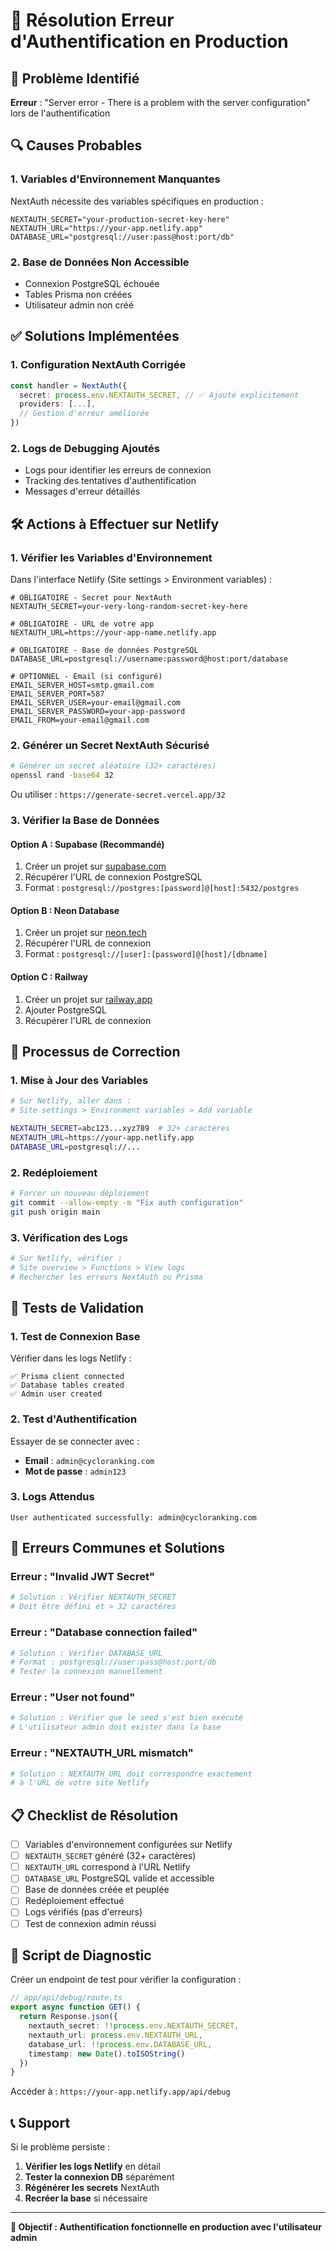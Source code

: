 # 🔧 Résolution Erreur d'Authentification en Production

## 🚨 Problème Identifié

**Erreur** : "Server error - There is a problem with the server configuration" lors de l'authentification

## 🔍 Causes Probables

### 1. **Variables d'Environnement Manquantes**
NextAuth nécessite des variables spécifiques en production :

```env
NEXTAUTH_SECRET="your-production-secret-key-here"
NEXTAUTH_URL="https://your-app.netlify.app"
DATABASE_URL="postgresql://user:pass@host:port/db"
```

### 2. **Base de Données Non Accessible**
- Connexion PostgreSQL échouée
- Tables Prisma non créées
- Utilisateur admin non créé

## ✅ Solutions Implémentées

### **1. Configuration NextAuth Corrigée**
```typescript
const handler = NextAuth({
  secret: process.env.NEXTAUTH_SECRET, // ✅ Ajouté explicitement
  providers: [...],
  // Gestion d'erreur améliorée
})
```

### **2. Logs de Debugging Ajoutés**
- Logs pour identifier les erreurs de connexion
- Tracking des tentatives d'authentification
- Messages d'erreur détaillés

## 🛠️ Actions à Effectuer sur Netlify

### **1. Vérifier les Variables d'Environnement**

Dans l'interface Netlify (Site settings > Environment variables) :

```env
# OBLIGATOIRE - Secret pour NextAuth
NEXTAUTH_SECRET=your-very-long-random-secret-key-here

# OBLIGATOIRE - URL de votre app
NEXTAUTH_URL=https://your-app-name.netlify.app

# OBLIGATOIRE - Base de données PostgreSQL
DATABASE_URL=postgresql://username:password@host:port/database

# OPTIONNEL - Email (si configuré)
EMAIL_SERVER_HOST=smtp.gmail.com
EMAIL_SERVER_PORT=587
EMAIL_SERVER_USER=your-email@gmail.com
EMAIL_SERVER_PASSWORD=your-app-password
EMAIL_FROM=your-email@gmail.com
```

### **2. Générer un Secret NextAuth Sécurisé**

```bash
# Générer un secret aléatoire (32+ caractères)
openssl rand -base64 32
```

Ou utiliser : `https://generate-secret.vercel.app/32`

### **3. Vérifier la Base de Données**

#### **Option A : Supabase (Recommandé)**
1. Créer un projet sur [supabase.com](https://supabase.com)
2. Récupérer l'URL de connexion PostgreSQL
3. Format : `postgresql://postgres:[password]@[host]:5432/postgres`

#### **Option B : Neon Database**
1. Créer un projet sur [neon.tech](https://neon.tech)
2. Récupérer l'URL de connexion
3. Format : `postgresql://[user]:[password]@[host]/[dbname]`

#### **Option C : Railway**
1. Créer un projet sur [railway.app](https://railway.app)
2. Ajouter PostgreSQL
3. Récupérer l'URL de connexion

## 🔄 Processus de Correction

### **1. Mise à Jour des Variables**
```bash
# Sur Netlify, aller dans :
# Site settings > Environment variables > Add variable

NEXTAUTH_SECRET=abc123...xyz789  # 32+ caractères
NEXTAUTH_URL=https://your-app.netlify.app
DATABASE_URL=postgresql://...
```

### **2. Redéploiement**
```bash
# Forcer un nouveau déploiement
git commit --allow-empty -m "Fix auth configuration"
git push origin main
```

### **3. Vérification des Logs**
```bash
# Sur Netlify, vérifier :
# Site overview > Functions > View logs
# Rechercher les erreurs NextAuth ou Prisma
```

## 🧪 Tests de Validation

### **1. Test de Connexion Base**
Vérifier dans les logs Netlify :
```
✅ Prisma client connected
✅ Database tables created
✅ Admin user created
```

### **2. Test d'Authentification**
Essayer de se connecter avec :
- **Email** : `admin@cycloranking.com`
- **Mot de passe** : `admin123`

### **3. Logs Attendus**
```
User authenticated successfully: admin@cycloranking.com
```

## 🚨 Erreurs Communes et Solutions

### **Erreur : "Invalid JWT Secret"**
```bash
# Solution : Vérifier NEXTAUTH_SECRET
# Doit être défini et > 32 caractères
```

### **Erreur : "Database connection failed"**
```bash
# Solution : Vérifier DATABASE_URL
# Format : postgresql://user:pass@host:port/db
# Tester la connexion manuellement
```

### **Erreur : "User not found"**
```bash
# Solution : Vérifier que le seed s'est bien exécuté
# L'utilisateur admin doit exister dans la base
```

### **Erreur : "NEXTAUTH_URL mismatch"**
```bash
# Solution : NEXTAUTH_URL doit correspondre exactement
# à l'URL de votre site Netlify
```

## 📋 Checklist de Résolution

- [ ] Variables d'environnement configurées sur Netlify
- [ ] `NEXTAUTH_SECRET` généré (32+ caractères)
- [ ] `NEXTAUTH_URL` correspond à l'URL Netlify
- [ ] `DATABASE_URL` PostgreSQL valide et accessible
- [ ] Base de données créée et peuplée
- [ ] Redéploiement effectué
- [ ] Logs vérifiés (pas d'erreurs)
- [ ] Test de connexion admin réussi

## 🔧 Script de Diagnostic

Créer un endpoint de test pour vérifier la configuration :

```typescript
// app/api/debug/route.ts
export async function GET() {
  return Response.json({
    nextauth_secret: !!process.env.NEXTAUTH_SECRET,
    nextauth_url: process.env.NEXTAUTH_URL,
    database_url: !!process.env.DATABASE_URL,
    timestamp: new Date().toISOString()
  })
}
```

Accéder à : `https://your-app.netlify.app/api/debug`

## 📞 Support

Si le problème persiste :
1. **Vérifier les logs Netlify** en détail
2. **Tester la connexion DB** séparément
3. **Régénérer les secrets** NextAuth
4. **Recréer la base** si nécessaire

---

**🎯 Objectif : Authentification fonctionnelle en production avec l'utilisateur admin**
